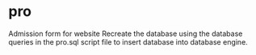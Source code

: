 # pro
Admission form for website
Recreate the database using the database queries in the pro.sql script file to insert database into database engine.

